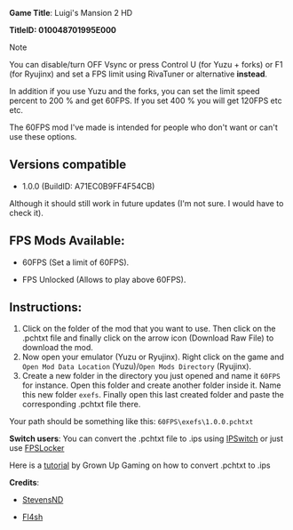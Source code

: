 **Game Title**: Luigi's Mansion 2 HD

**TitleID: 010048701995E000**

> [!NOTE]
You can disable/turn OFF Vsync or press Control U (for Yuzu + forks) or F1 (for Ryujinx) and set a FPS limit using RivaTuner or alternative **instead**.

In addition if you use Yuzu and the forks, you can set the limit speed percent to 200 % and get 60FPS. If you set 400 % you will get 120FPS etc etc.

The 60FPS mod I've made is intended for people who don't want or can't use these options.


## Versions compatible 

- 1.0.0 (BuildID: A71EC0B9FF4F54CB)

Although it should still work in future updates (I'm not sure. I would have to check it).

## FPS Mods Available:

- 60FPS (Set a limit of 60FPS).

- FPS Unlocked (Allows to play above 60FPS).

## Instructions:

1. Click on the folder of the mod that you want to use. Then click on the .pchtxt file and finally click on the arrow icon (Download Raw File) to download the mod.
2. Now open your emulator (Yuzu or Ryujinx). Right click on the game and `Open Mod Data Location` (Yuzu)/`Open Mods Directory` (Ryujinx).
3. Create a new folder in the directory you just opened and name it `60FPS` for instance. Open this folder and create another folder inside it. Name this new folder `exefs`. Finally open this last created folder and paste the corresponding .pchtxt file there.

Your path should be something like this: `60FPS\exefs\1.0.0.pchtxt`

**Switch users**: You can convert  the .pchtxt file to .ips using [IPSwitch](https://github.com/3096/ipswitch) or just use [FPSLocker](https://github.com/masagrator/FPSLocker)

Here is a [tutorial](https://youtu.be/m-V6Rs2sm9w?si=-b10u6yv0dhih5Kk) by Grown Up Gaming on how to convert .pchtxt to .ips

**Credits**: 

- [StevensND](https://linktr.ee/stevensmods)

- [Fl4sh](https://github.com/Fl4sh9174)